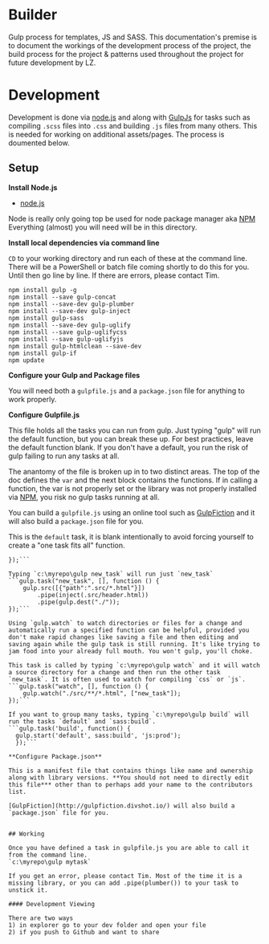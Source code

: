 # Builder
Gulp process for templates, JS and SASS. This documentation's premise is to document the workings of the development process of the project, the build process for the project & patterns used throughout the project for future development by LZ.

# Development

Development is done via [node.js](http://nodejs.org) and along with [GulpJs](http://gulpjs.com/) for tasks such as compiling `.scss` files into `.css` and building `.js` files from many others. This is needed for working on additional assets/pages. The process is doumented below.

## Setup 

**Install Node.js**

  * [node.js](http://nodejs.org)

Node is really only going top be used for node package manager aka [NPM](https://www.npmjs.com/) Everything (almost) you will need will be in this directory.

**Install local dependencies via command line**

`CD` to your working directory and run each of these at the command line. There will be a PowerShell or batch file coming shortly to do this for you. Until then go line by line. If there are errors, please contact Tim.

```
npm install gulp -g
npm install --save gulp-concat
npm install --save-dev gulp-plumber
npm install --save-dev gulp-inject
npm install gulp-sass
npm install --save-dev gulp-uglify
npm install --save gulp-uglifycss
npm install --save gulp-uglifyjs
npm install gulp-htmlclean --save-dev
npm install gulp-if
npm update
```

**Configure your Gulp and Package files**

You will need both a `gulpfile.js` and a `package.json` file for anything to work properly.

**Configure Gulpfile.js**

This file holds all the tasks you can run from gulp. Just typing "gulp" will run the default function, but you can break these up. For best practices, leave the default function blank. If you don't have a default, you run the risk of gulp failing to run any tasks at all.

The anantomy of the file is broken up in to two distinct areas. The top of the doc defines the `var` and the next block contains the functions. If in calling a function, the var is not properly set or the library was not properly installed via [NPM](https://www.npmjs.com/), you risk no gulp tasks running at all.

You can build a `gulpfile.js` using an online tool such as [GulpFiction](http://gulpfiction.divshot.io/) and it will also build a `package.json` file for you.

This is the `default` task, it is blank intentionally to avoid forcing yourself to create a "one task fits all" function.
```gulp.task("default", [], function () {
});```

Typing `c:\myrepo\gulp new_task` will run just `new_task`
```gulp.task("new_task", [], function () {
    gulp.src([{"path":".src/*.html"}])
        .pipe(inject(.src/header.html))
        .pipe(gulp.dest("./"));
});```

Using `gulp.watch` to watch directories or files for a change and automatically run a specified function can be helpful, provided you don't make rapid changes like saving a file and then editing and saving again while the gulp task is still running. It's like trying to jam food into your already full mouth. You won't gulp, you'll choke.

This task is called by typing `c:\myrepo\gulp watch` and it will watch a source directory for a change and then run the other task `new_task`. It is often used to watch for compiling `css` or `js`.
```gulp.task("watch", [], function () {
    gulp.watch("./src/**/*.html", ["new_task"]);
});```

If you want to group many tasks, typing `c:\myrepo\gulp build` will run the tasks `default` and `sass:build`.
```gulp.task('build', function() {
  gulp.start('default', sass:build', 'js:prod');
  });```

**Configure Package.json**

This is a manifest file that contains things like name and ownership along with library versions. **You should not need to directly edit this file*** other than to perhaps add your name to the contributors list. 

[GulpFiction](http://gulpfiction.divshot.io/) will also build a `package.json` file for you.


## Working

Once you have defined a task in gulpfile.js you are able to call it from the command line.
`c:\myrepo\gulp mytask`

If you get an error, please contact Tim. Most of the time it is a missing library, or you can add .pipe(plumber()) to your task to unstick it.

#### Development Viewing

There are two ways
1) in explorer go to your dev folder and open your file
2) if you push to Github and want to share